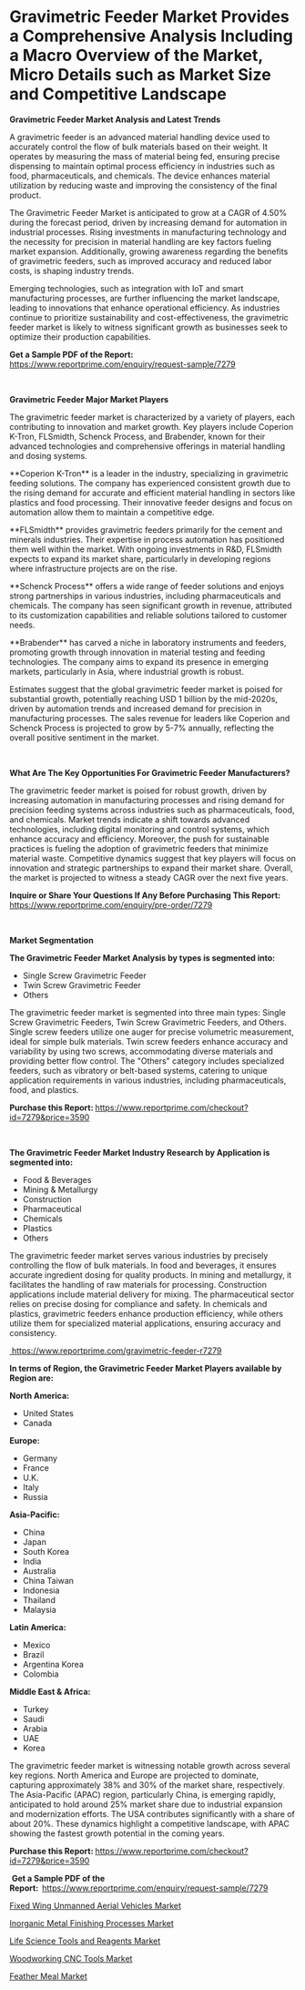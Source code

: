 <p><h1>Gravimetric Feeder Market Provides a Comprehensive Analysis Including a Macro Overview of the Market, Micro Details such as Market Size and Competitive Landscape</h1></p><p><strong>Gravimetric Feeder Market Analysis and Latest Trends</strong></p>
<p><p>A gravimetric feeder is an advanced material handling device used to accurately control the flow of bulk materials based on their weight. It operates by measuring the mass of material being fed, ensuring precise dispensing to maintain optimal process efficiency in industries such as food, pharmaceuticals, and chemicals. The device enhances material utilization by reducing waste and improving the consistency of the final product.</p><p>The Gravimetric Feeder Market is anticipated to grow at a CAGR of 4.50% during the forecast period, driven by increasing demand for automation in industrial processes. Rising investments in manufacturing technology and the necessity for precision in material handling are key factors fueling market expansion. Additionally, growing awareness regarding the benefits of gravimetric feeders, such as improved accuracy and reduced labor costs, is shaping industry trends.</p><p>Emerging technologies, such as integration with IoT and smart manufacturing processes, are further influencing the market landscape, leading to innovations that enhance operational efficiency. As industries continue to prioritize sustainability and cost-effectiveness, the gravimetric feeder market is likely to witness significant growth as businesses seek to optimize their production capabilities.</p></p>
<p><strong>Get a Sample PDF of the Report:&nbsp;</strong> <a href="https://www.reportprime.com/enquiry/request-sample/7279?utm_campaign=1119&utm_medium=2&utm_source=Github&utm_content=ia&utm_term=25112024&utm_id=gravimetric-feeder">https://www.reportprime.com/enquiry/request-sample/7279</a></p>
<p>&nbsp;</p>
<p><strong>Gravimetric Feeder Major Market Players</strong></p>
<p><p>The gravimetric feeder market is characterized by a variety of players, each contributing to innovation and market growth. Key players include Coperion K-Tron, FLSmidth, Schenck Process, and Brabender, known for their advanced technologies and comprehensive offerings in material handling and dosing systems.</p><p>**Coperion K-Tron** is a leader in the industry, specializing in gravimetric feeding solutions. The company has experienced consistent growth due to the rising demand for accurate and efficient material handling in sectors like plastics and food processing. Their innovative feeder designs and focus on automation allow them to maintain a competitive edge.</p><p>**FLSmidth** provides gravimetric feeders primarily for the cement and minerals industries. Their expertise in process automation has positioned them well within the market. With ongoing investments in R&D, FLSmidth expects to expand its market share, particularly in developing regions where infrastructure projects are on the rise.</p><p>**Schenck Process** offers a wide range of feeder solutions and enjoys strong partnerships in various industries, including pharmaceuticals and chemicals. The company has seen significant growth in revenue, attributed to its customization capabilities and reliable solutions tailored to customer needs.</p><p>**Brabender** has carved a niche in laboratory instruments and feeders, promoting growth through innovation in material testing and feeding technologies. The company aims to expand its presence in emerging markets, particularly in Asia, where industrial growth is robust.</p><p>Estimates suggest that the global gravimetric feeder market is poised for substantial growth, potentially reaching USD 1 billion by the mid-2020s, driven by automation trends and increased demand for precision in manufacturing processes. The sales revenue for leaders like Coperion and Schenck Process is projected to grow by 5-7% annually, reflecting the overall positive sentiment in the market.</p></p>
<p>&nbsp;</p>
<p><strong>What Are The Key Opportunities For Gravimetric Feeder Manufacturers?</strong></p>
<p><p>The gravimetric feeder market is poised for robust growth, driven by increasing automation in manufacturing processes and rising demand for precision feeding systems across industries such as pharmaceuticals, food, and chemicals. Market trends indicate a shift towards advanced technologies, including digital monitoring and control systems, which enhance accuracy and efficiency. Moreover, the push for sustainable practices is fueling the adoption of gravimetric feeders that minimize material waste. Competitive dynamics suggest that key players will focus on innovation and strategic partnerships to expand their market share. Overall, the market is projected to witness a steady CAGR over the next five years.</p></p>
<p><strong>Inquire or Share Your Questions If Any Before Purchasing This Report:</strong> <a href="https://www.reportprime.com/enquiry/pre-order/7279?utm_campaign=1119&utm_medium=2&utm_source=Github&utm_content=ia&utm_term=25112024&utm_id=gravimetric-feeder">https://www.reportprime.com/enquiry/pre-order/7279</a></p>
<p>&nbsp;</p>
<p><strong>Market Segmentation</strong></p>
<p><strong>The Gravimetric Feeder Market Analysis by types is segmented into:</strong></p>
<p><ul><li>Single Screw Gravimetric Feeder</li><li>Twin Screw Gravimetric Feeder</li><li>Others</li></ul></p>
<p><p>The gravimetric feeder market is segmented into three main types: Single Screw Gravimetric Feeders, Twin Screw Gravimetric Feeders, and Others. Single screw feeders utilize one auger for precise volumetric measurement, ideal for simple bulk materials. Twin screw feeders enhance accuracy and variability by using two screws, accommodating diverse materials and providing better flow control. The "Others" category includes specialized feeders, such as vibratory or belt-based systems, catering to unique application requirements in various industries, including pharmaceuticals, food, and plastics.</p></p>
<p><strong>Purchase this Report:&nbsp;</strong><a href="https://www.reportprime.com/checkout?id=7279&price=3590&utm_campaign=1119&utm_medium=2&utm_source=Github&utm_content=ia&utm_term=25112024&utm_id=gravimetric-feeder">https://www.reportprime.com/checkout?id=7279&price=3590</a></p>
<p>&nbsp;</p>
<p><strong>The Gravimetric Feeder Market Industry Research by Application is segmented into:</strong></p>
<p><ul><li>Food & Beverages</li><li>Mining & Metallurgy</li><li>Construction</li><li>Pharmaceutical</li><li>Chemicals</li><li>Plastics</li><li>Others</li></ul></p>
<p><p>The gravimetric feeder market serves various industries by precisely controlling the flow of bulk materials. In food and beverages, it ensures accurate ingredient dosing for quality products. In mining and metallurgy, it facilitates the handling of raw materials for processing. Construction applications include material delivery for mixing. The pharmaceutical sector relies on precise dosing for compliance and safety. In chemicals and plastics, gravimetric feeders enhance production efficiency, while others utilize them for specialized material applications, ensuring accuracy and consistency.</p></p>
<p><a href="https://www.reportprime.com/gravimetric-feeder-r7279?utm_campaign=1119&utm_medium=2&utm_source=Github&utm_content=ia&utm_term=25112024&utm_id=gravimetric-feeder">&nbsp;https://www.reportprime.com/gravimetric-feeder-r7279</a></p>
<p><strong>In terms of Region, the Gravimetric Feeder Market Players available by Region are:</strong></p>
<p>
    <p> <strong> North America: </strong>
        <ul>
            <li>United States</li>
            <li>Canada</li>
        </ul>
        </p> 
    <p> <strong> Europe: </strong>
        <ul>
            <li>Germany</li>
            <li>France</li>
            <li>U.K.</li>
            <li>Italy</li>
            <li>Russia</li>
        </ul>
        </p> 
    <p> <strong> Asia-Pacific: </strong>
        <ul>
            <li>China</li>
            <li>Japan</li>
            <li>South Korea</li>
            <li>India</li>
            <li>Australia</li>
            <li>China Taiwan</li>
            <li>Indonesia</li>
            <li>Thailand</li>
            <li>Malaysia</li>
        </ul>
        </p> 
    <p> <strong> Latin America: </strong>
        <ul>
            <li>Mexico</li>
            <li>Brazil</li>
            <li>Argentina Korea</li>
            <li>Colombia</li>
        </ul>
        </p> 
    <p> <strong> Middle East & Africa: </strong>
        <ul>
            <li>Turkey</li>
            <li>Saudi</li>
            <li>Arabia</li>
            <li>UAE</li>
            <li>Korea</li>
        </ul>
    </p>
    </p>
<p><p>The gravimetric feeder market is witnessing notable growth across several key regions. North America and Europe are projected to dominate, capturing approximately 38% and 30% of the market share, respectively. The Asia-Pacific (APAC) region, particularly China, is emerging rapidly, anticipated to hold around 25% market share due to industrial expansion and modernization efforts. The USA contributes significantly with a share of about 20%. These dynamics highlight a competitive landscape, with APAC showing the fastest growth potential in the coming years.</p></p>
<p><strong>Purchase this Report: </strong><a href="https://www.reportprime.com/checkout?id=7279&price=3590&utm_campaign=1119&utm_medium=2&utm_source=Github&utm_content=ia&utm_term=25112024&utm_id=gravimetric-feeder">https://www.reportprime.com/checkout?id=7279&price=3590</a></p>
<p>&nbsp;<strong>Get a Sample PDF of the Report:&nbsp;&nbsp;</strong><a href="https://www.reportprime.com/enquiry/request-sample/7279?utm_campaign=1119&utm_medium=2&utm_source=Github&utm_content=ia&utm_term=25112024&utm_id=gravimetric-feeder">https://www.reportprime.com/enquiry/request-sample/7279</a></p>
<p><strong></strong></p>
<p><p><a href="https://github.com/gerdabatiskzv9/Market-Research-Report-List-1/blob/main/fixed-wing-unmanned-aerial-vehicles-market.md?utm_campaign=1119&utm_medium=2&utm_source=Github&utm_content=ia&utm_term=25112024&utm_id=gravimetric-feeder">Fixed Wing Unmanned Aerial Vehicles Market</a></p><p><a href="https://issuu.com/reportprime-2/docs/inorganic-metal-finishing-processes_66fe980c0551c3?utm_campaign=1119&utm_medium=2&utm_source=Github&utm_content=ia&utm_term=25112024&utm_id=gravimetric-feeder">Inorganic Metal Finishing Processes Market</a></p><p><a href="https://issuu.com/reportprime-2/docs/life-science-tools-and-reagents-mar_50f3a4ccfcbc48?utm_campaign=1119&utm_medium=2&utm_source=Github&utm_content=ia&utm_term=25112024&utm_id=gravimetric-feeder">Life Science Tools and Reagents Market</a></p><p><a href="https://github.com/JakirUddin651/Market-Research-Report-List-1/blob/main/woodworking-cnc-tools-market.md?utm_campaign=1119&utm_medium=2&utm_source=Github&utm_content=ia&utm_term=25112024&utm_id=gravimetric-feeder">Woodworking CNC Tools Market</a></p><p><a href="https://www.linkedin.com/pulse/feather-meal-market-dynamics-application-types-emerging-trends-hgjpe?utm_campaign=1119&utm_medium=2&utm_source=Github&utm_content=ia&utm_term=25112024&utm_id=gravimetric-feeder">Feather Meal Market</a></p></p>